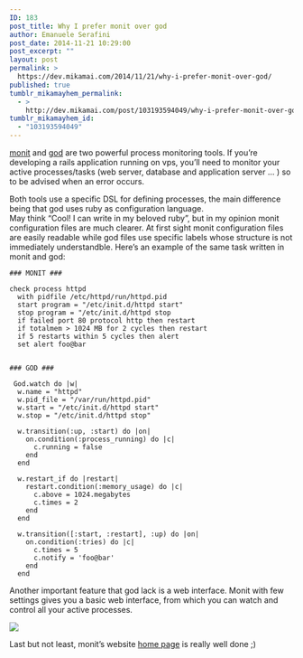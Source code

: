 ```yaml
---
ID: 183
post_title: Why I prefer monit over god
author: Emanuele Serafini
post_date: 2014-11-21 10:29:00
post_excerpt: ""
layout: post
permalink: >
  https://dev.mikamai.com/2014/11/21/why-i-prefer-monit-over-god/
published: true
tumblr_mikamayhem_permalink:
  - >
    http://dev.mikamai.com/post/103193594049/why-i-prefer-monit-over-god
tumblr_mikamayhem_id:
  - "103193594049"
---
```

<p><a href="http://mmonit.com/">monit</a> and <a href="http://godrb.com/">god</a> are two powerful process monitoring tools. If you&rsquo;re developing a rails application running on vps, you&rsquo;ll need to monitor your active processes/tasks (web server, database and application server &hellip; ) so to be advised when an error occurs.</p>

<p>Both tools use a specific DSL for defining processes, the main difference being that god uses ruby as configuration language.<br />
May think &ldquo;Cool! I can write in my beloved ruby&rdquo;, but in my opinion monit configuration files are much clearer. At first sight monit configuration files are easily readable while god files use specific labels whose structure is not immediately understandble. Here&rsquo;s an example of the same task written in monit and god:</p>

<pre><code>### MONIT ###

check process httpd
  with pidfile /etc/httpd/run/httpd.pid
  start program = "/etc/init.d/httpd start"
  stop program = "/etc/init.d/httpd stop
  if failed port 80 protocol http then restart
  if totalmem &gt; 1024 MB for 2 cycles then restart
  if 5 restarts within 5 cycles then alert
  set alert foo@bar


### GOD ###

 God.watch do |w|
  w.name = "httpd"
  w.pid_file = "/var/run/httpd.pid"
  w.start = "/etc/init.d/httpd start"
  w.stop = "/etc/init.d/httpd stop"

  w.transition(:up, :start) do |on|
    on.condition(:process_running) do |c|
      c.running = false
    end
  end

  w.restart_if do |restart|
    restart.condition(:memory_usage) do |c|
      c.above = 1024.megabytes
      c.times = 2
    end
  end

  w.transition([:start, :restart], :up) do |on|
    on.condition(:tries) do |c|
      c.times = 5
      c.notify = 'foo@bar'
    end
  end
</code></pre>

<p>Another important feature that god lack is a web interface. Monit with few settings gives you a basic web interface, from which you can watch and control all your active processes.</p>

<img src="http://68.media.tumblr.com/f37fe803d4279847f774760d027284dc/tumblr_inline_nfdwnlfW891qfdn20.png" /><p>Last but not least, monit&rsquo;s website <a href="http://mmonit.com/monit/">home page</a> is really well done ;)</p>